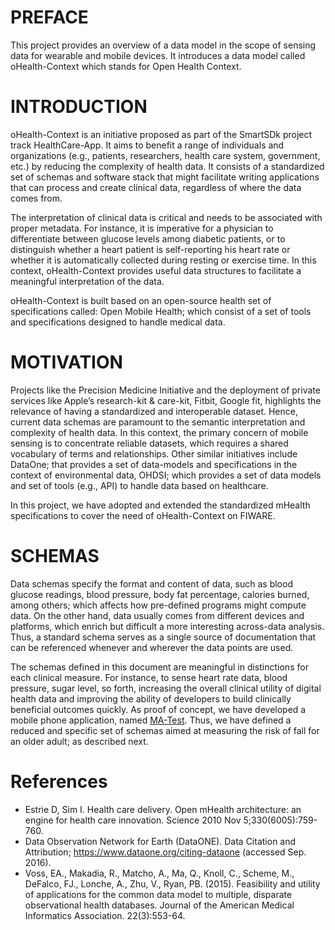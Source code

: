 # PREFACE

This project provides an overview of a data model in the scope of sensing data for wearable and mobile devices. It introduces a data model called oHealth-Context which stands for Open Health Context.


# INTRODUCTION

oHealth-Context is an initiative proposed as part of the SmartSDk project track HealthCare-App. It aims to benefit a range of individuals and organizations (e.g., patients, researchers, health care system, government, etc.) by reducing the complexity of health data. It consists of a standardized set of schemas and software stack that might facilitate writing applications that can process and create clinical data, regardless of where the data comes from.

The interpretation of clinical data is critical and needs to be associated with proper metadata. For instance, it is imperative for a physician to differentiate between glucose levels among diabetic patients, or to distinguish whether a heart patient is self-reporting his heart rate or whether it is automatically collected during resting or exercise time. In this context, oHealth-Context provides useful data structures to facilitate a meaningful interpretation of the data. 

oHealth-Context is built based on an open-source health set of specifications called: Open Mobile Health; which consist of a set of tools and specifications designed to handle medical data. 

# MOTIVATION

Projects like the Precision Medicine Initiative and the deployment of private services like Apple’s research-kit & care-kit, Fitbit, Google fit, highlights the relevance of having a standardized and interoperable dataset. Hence, current data schemas are paramount to the semantic interpretation and complexity of health data. In this context, the primary concern of mobile sensing is to concentrate reliable datasets, which requires a shared vocabulary of terms and relationships. Other similar initiatives include DataOne; that provides a set of data-models and specifications in the context of environmental data, OHDSI; which provides a set of data models and set of tools (e.g., API) to handle data based on healthcare. 

In this project, we have adopted and extended the standardized mHealth specifications to cover the need of oHealth-Context on FIWARE.

# SCHEMAS

Data schemas specify the format and content of data, such as blood glucose readings, blood pressure, body fat percentage, calories burned, among others; which affects how pre-defined programs might compute data. On the other hand, data usually comes from different devices and platforms, which enrich but difficult a more interesting across-data analysis. Thus, a standard schema serves as a single source of documentation that can be referenced whenever and wherever the data points are used.

The schemas defined in this document are meaningful in distinctions for each clinical measure. For instance, to sense heart rate data, blood pressure, sugar level, so forth, increasing the overall clinical utility of digital health data and improving the ability of developers to build clinically beneficial outcomes quickly. As proof of concept, we have developed a mobile phone application, named [MA-Test](https://bitbucket.org/netzahdzc/ma-test). Thus, we have defined a reduced and specific set of schemas aimed at measuring the risk of fall for an older adult; as described next.

# References
* Estrie D, Sim I. Health care delivery. Open mHealth architecture: an engine for health care innovation. Science 2010 Nov 5;330(6005):759-760.
* Data Observation Network for Earth (DataONE). Data Citation and Attribution; https://www.dataone.org/citing-dataone (accessed Sep. 2016).
* Voss, EA., Makadia, R., Matcho, A., Ma, Q., Knoll, C., Scheme, M., DeFalco, FJ., Lonche, A., Zhu, V., Ryan, PB. (2015). Feasibility and utility of applications for the common data model to multiple, disparate observational health databases. Journal of the American Medical Informatics Association. 22(3):553-64.
